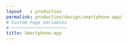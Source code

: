 ```yaml
---
layout   : production
permalink: production/design/smartphone-app/
# Custom Page Variables
# ─────────────────────
title: Smartphone-app
---
```

